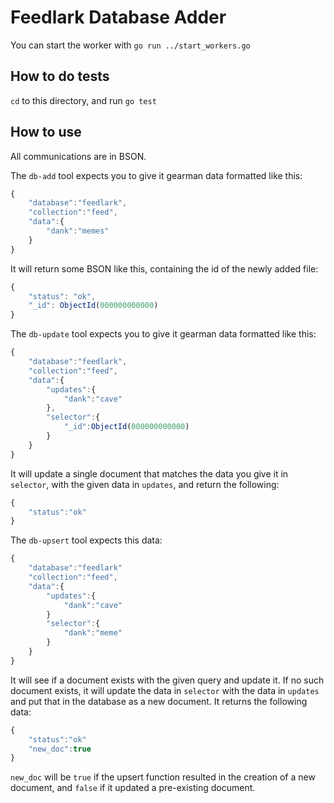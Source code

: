 Feedlark Database Adder
=======================

You can start the worker with `go run ../start_workers.go`

How to do tests
---------------

`cd` to this directory, and run `go test`

How to use
----------

All communications are in BSON.

The `db-add` tool expects you to give it gearman data formatted like this:

```js
{
    "database":"feedlark",
    "collection":"feed",
    "data":{
        "dank":"memes"   
    }
}
```

It will return some BSON like this, containing the id of the newly added file:

```js
{
    "status": "ok",
    "_id": ObjectId(000000000000)
}
```

The `db-update` tool expects you to give it gearman data formatted like this:

```js
{
    "database":"feedlark",
    "collection":"feed",
    "data":{
        "updates":{
            "dank":"cave"
        },
        "selector":{
            "_id":ObjectId(000000000000)
        }
    }
}
```

It will update a single document that matches the data you give it in `selector`, with the given data in `updates`, and return the following:

```js
{
    "status":"ok"
}
```

The `db-upsert` tool expects this data:

```js
{
    "database":"feedlark"    
    "collection":"feed",
    "data":{
        "updates":{
            "dank":"cave"
        }
        "selector":{
            "dank":"meme"
        }
    }
}
```

It will see if a document exists with the given query and update it. If no such document exists, it will update the data in `selector` with the data in `updates` and put that in the database as a new document. It returns the following data:

```js
{
    "status":"ok"
    "new_doc":true
}
```

`new_doc` will be `true` if the upsert function resulted in the creation of a new document, and `false` if it updated a pre-existing document.
